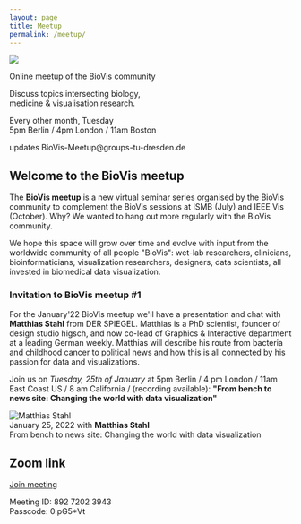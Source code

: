 ```yaml
---
layout: page
title: Meetup
permalink: /meetup/
---
```


<div class="scalable-banner meetup-banner">
    <img src="{{ site.baseurl }}/images/meetup-circle.svg" />
    <div>
        <p>Online meetup of the BioVis community</p>
        <p>Discuss topics intersecting biology,<br />medicine & visualisation research.</p>
        <p>Every other month, Tuesday<br />5pm Berlin / 4pm London / 11am Boston </p>
        <p>updates BioVis-Meetup@groups-tu-dresden.de</p>
    </div>
</div>

## Welcome to the BioVis meetup

The **BioVis meetup** is a new virtual seminar series organised by the BioVis
community to complement the BioVis sessions at ISMB (July) and IEEE Vis
(October). Why? We wanted to hang out more regularly with the BioVis community.

We hope this space will grow over time and evolve with input from the worldwide
community of all people "BioVis": wet-lab researchers, clinicians,
bioinformaticians, visualization researchers, designers, data scientists, all
invested in biomedical data visualization.

### Invitation to BioVis meetup #1

For the January'22 BioVis meetup we'll have a presentation and chat with
**Matthias Stahl** from DER SPIEGEL. Matthias is a PhD scientist,
founder of design studio higsch, and now co-lead of Graphics & Interactive
department at a leading German weekly. Matthias will describe his route from
bacteria and childhood cancer to political news and how this is all connected
by his passion for data and visualizations.

Join us on *Tuesday, 25th of January* at 5pm Berlin / 4 pm
London / 11am East Coast US / 8 am California / (recording available):
**"From bench to news site: Changing the world with data visualization"**

<div class="scalable-banner meetup-speaker-banner">
    <img src="{{ site.baseurl }}/images/speakers/MatthiasStahl.jpg" alt="Matthias Stahl" />
    <div>
        <div>January 25, 2022 with <strong>Matthias Stahl</strong></div>
        <div class="title">From bench to news site: Changing the world with data visualization</div>
    </div>
</div>

## Zoom link

[Join meeting](https://tu-dresden.zoom.us/j/89272023943?pwd=eUQ1TEtITXRCUEFRZGhNMi96VEczUT09)

Meeting ID: 892 7202 3943  
Passcode: 0.pG5*Vt
